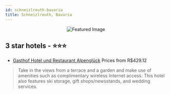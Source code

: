 ```yaml
---
id: schneizlreuth-bavaria
title: Schneizlreuth, Bavaria
---
```


<center><img src="https://i.travelapi.com/hotels/2000000/1890000/1888000/1887953/f43e023c_z.jpg" alt="Featured Image" /></center>


##  3 star hotels - ⭐️⭐️⭐️

-    [Gasthof Hotel und Restaurant Alpenglück](https://us.hurb.com/hotels/schneizlreuth/gasthof-hotel-und-restaurant-alpengluck-JNP-JP786246?cmp=18055) Prices from R$429.12
   > Take in the views from a terrace and a garden and make use of amenities such as complimentary wireless Internet access. This hotel also features ski storage, gift shops/newsstands, and wedding services.
